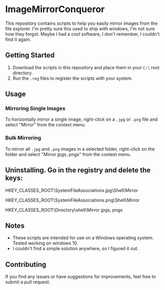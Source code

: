 # ImageMirrorConqueror

This repository contains scripts to help you easily mirror images from the file explorer. I'm pretty sure this used to ship with windows, I'm not sure how they forgot. Maybe I had a cool software, I don't remember, I couldn't find it again. 

## Getting Started

1. Download the scripts in this repository and place them in your `C:\` root directory.
2. Run the `.reg` files to register the scripts with your system.

## Usage

### Mirroring Single Images

To horizontally mirror a single image, right-click on a `.jpg` or `.png` file and select "Mirror" from the context menu.

### Bulk Mirroring

To mirror all `.jpg` and `.png` images in a selected folder, right-click on the folder and select "Mirror jpgs, pngs" from the context menu.


## Uninstalling. Go in the registry and delete the keys:

HKEY_CLASSES_ROOT\SystemFileAssociations\.jpg\Shell\Mirror

HKEY_CLASSES_ROOT\SystemFileAssociations\.png\Shell\Mirror

HKEY_CLASSES_ROOT\Directory\shell\Mirror jpgs, pngs

## Notes

- These scripts are intended for use on a Windows operating system. Tested working on windows 10. 
- I couldn't find a simple solution anywhere, so I figured it out. 

## Contributing

If you find any issues or have suggestions for improvements, feel free to submit a pull request.